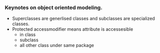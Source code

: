 ### Keynotes on object oriented modeling.
- Superclasses are generlised classes and subclasses are specialized classes.
- Protected accessmodifier means attribute is accessesible 
	- in class
	- subclass
	- all other class under same package 
